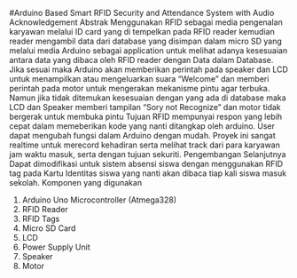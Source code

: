#Arduino Based Smart RFID Security and Attendance System with Audio Acknowledgement
Abstrak
Menggunakan RFID sebagai media pengenalan karyawan melalui ID card yang di tempelkan pada RFID reader kemudian reader mengambil data dari database yang disimpan dalam micro SD yang melalui media Arduino sebagai application untuk melihat adanya kesesuaian antara data yang dibaca oleh RFID reader dengan Data dalam Database. Jika sesuai maka Arduino akan memberikan perintah pada speaker dan LCD untuk menampilkan atau mengeluarkan suara “Welcome” dan memberi perintah pada motor untuk mengerakan mekanisme pintu agar terbuka. Namun jika tidak ditemukan kesesuaian dengan yang ada di database maka LCD dan Speaker memberi tampilan “Sory not Recognize” dan motor tidak bergerak untuk membuka pintu
Tujuan 
RFID mempunyai respon yang lebih cepat dalam memeberikan kode yang nanti ditangkap oleh arduino. User dapat mengubah fungsi dalam Arduino dengan mudah. Proyek ini sangat realtime untuk merecord kehadiran serta melihat track dari para karyawan jam waktu masuk, serta dengan tujuan sekuriti.
Pengembangan Selanjutnya
Dapat dimodifikasi untuk sistem absensi siswa dengan menggunakan RFID tag pada Kartu Identitas siswa yang nanti akan dibaca tiap kali siswa masuk sekolah.
Komponen yang digunakan
1. Arduino Uno Microcontroller (Atmega328)
2. RFID Reader
3. RFID Tags
4. Micro SD Card
5. LCD
6. Power Supply Unit
7. Speaker
8. Motor

